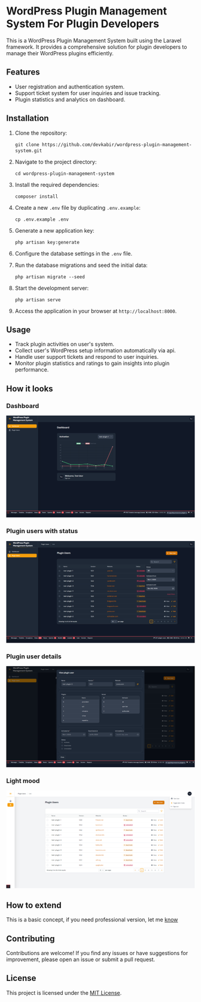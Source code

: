 # WordPress Plugin Management System For Plugin Developers

This is a WordPress Plugin Management System built using the Laravel framework. It provides a comprehensive solution for plugin developers to manage their WordPress plugins efficiently.

## Features

- User registration and authentication system.
- Support ticket system for user inquiries and issue tracking.
- Plugin statistics and analytics on dashboard.

## Installation

1. Clone the repository:
   ```shell
   git clone https://github.com/devkabir/wordpress-plugin-management-system.git
   ```

2. Navigate to the project directory:
   ```shell
   cd wordpress-plugin-management-system
   ```

3. Install the required dependencies:
   ```shell
   composer install
   ```

4. Create a new `.env` file by duplicating `.env.example`:
   ```shell
   cp .env.example .env
   ```

5. Generate a new application key:
   ```shell
   php artisan key:generate
   ```

6. Configure the database settings in the `.env` file.

7. Run the database migrations and seed the initial data:
   ```shell
   php artisan migrate --seed
   ```

8. Start the development server:
   ```shell
   php artisan serve
   ```

9. Access the application in your browser at `http://localhost:8000`.

## Usage

- Track plugin activities on user's system.
- Collect user's WordPress setup information automatically via api.
- Handle user support tickets and respond to user inquiries.
- Monitor plugin statistics and ratings to gain insights into plugin performance.


## How it looks

### Dashboard
![](/dashboard.png)
### Plugin users with status 
![](/plugin-users.png)
### Plugin user details
![](/plugn-user-details.png)
### Light mood 
![](/light-mood.png)

## How to extend
This is a basic concept, if you need professional version, let me [know](mailto:dev.kabir01@gmail.com)

## Contributing

Contributions are welcome! If you find any issues or have suggestions for improvement, please open an issue or submit a pull request.

## License

This project is licensed under the [MIT License](LICENSE).
